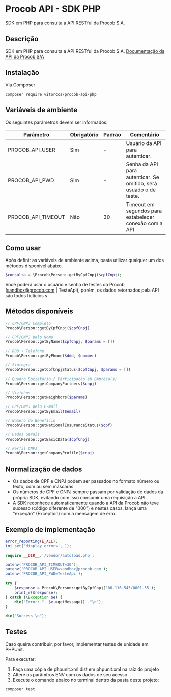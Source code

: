 # Procob API - SDK PHP
SDK em PHP para consulta a API RESTful da Procob S.A.


## Descrição
SDK em PHP para consulta a API RESTful da Procob S.A. [Documentação da API da Procob S/A](https://api.procob.com/)


## Instalação
Via Composer
```bash
composer require vitorccs/procob-api-php
```


## Variáveis de ambiente
Os seguintes parâmetros devem ser informados:

Parâmetro | Obrigatório | Padrão | Comentário
------------ | ------------- | ------------- | -------------
PROCOB_API_USER | Sim | - | Usuário da API para autenticar.
PROCOB_API_PWD | Sim | - | Senha da API para autenticar. Se omitido, será usuado o de teste.
PROCOB_API_TIMEOUT | Não | 30 | Timeout em segundos para estabelecer conexão com a API


## Como usar
Após definir as variáveis de ambiente acima, basta utilizar qualquer um dos métodos disponível abaixo.
```php
$consulta = \Procob\Person::getByCpfCnpj($cpfCnpj);
```
Você poderá usar o usuário e senha de testes da Procob (sandbox@procob.com | TesteApi), porém, os dados retornados pela API são todos fictícios s


## Métodos disponíveis
```php
// CPF/CNPJ Completo
Procob\Person::getByCpfCnpj($cpfCnpj)

// CPF/CNPJ pelo Nome
Procob\Person::getByName($cpfCnpj, $params = [])

// DDD + Telefone
Procob\Person::getByPhone($ddd, $number)

// Sintegra
Procob\Person::getCpfCnpjStatus($cpfCnpj, $params = [])

// Quadro Societário / Participação em Empresa(s)
Procob\Person::getCompanyPartners($cnpj)

// Vizinhos
Procob\Person::getNeighbors($params)

// CPF/CNPJ pelo E-mail
Procob\Person::getByEmail($email)

// Número do Benefício
Procob\Person::getNationalInsuranceStatus($cpf)

// Dados Gerais
Procob\Person::getBasicData($cpfCnpj)

// Perfil CNPJ
Procob\Person::getCompanyProfile($cnpj)
```


## Normalização de dados
* Os dados de CPF e CNPJ podem ser passados no formato número ou texto, com ou sem máscaras.
* Os números de CPF e CNPJ sempre passam por validação de dados da própria SDK, evitando com isso consumir uma  requisição a API.
* A SDK reconhece automaticamente quando a API da Procob não teve sucesso (código diferente de "000") e nestes casos, lança uma "exceção" (Exception) com a mensagem de erro.


## Exemplo de implementação

```php
error_reporting(E_ALL);
ini_set('display_errors', 1);

require __DIR__.'/vendor/autoload.php';

putenv('PROCOB_API_TIMEOUT=30');
putenv('PROCOB_API_USER=sandbox@procob.com');
putenv('PROCOB_API_PWD=TesteApi');

try {
    $response = Procob\Person::getByCpfCnpj('06.116.543/0001-55');
    print_r($response);
} catch (\Exception $e) {
    die("Error: ". $e->getMessage() ."\n");
}

die("Success \n");
```

## Testes
Caso queira contribuir, por favor, implementar testes de unidade em PHPUnit.

Para executar:
1) Faça uma cópia de phpunit.xml.dist em phpunit.xml na raíz do projeto
2) Altere os parâmtros ENV com os dados de seu acesso
3) Execute o comando abaixo no terminal dentro da pasta deste projeto:

```bash
composer test
```

